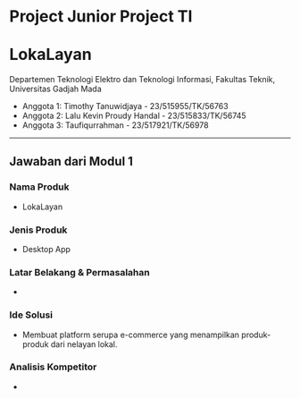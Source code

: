 
# Project Junior Project TI<br><br>LokaLayan

Departemen Teknologi Elektro dan Teknologi Informasi, Fakultas Teknik, Universitas Gadjah Mada
* Anggota 1: Timothy Tanuwidjaya - 23/515955/TK/56763
* Anggota 2: Lalu Kevin Proudy Handal - 23/515833/TK/56745
* Anggota 3: Taufiqurrahman - 23/517921/TK/56978


---

## Jawaban dari Modul 1

### Nama Produk
* LokaLayan

### Jenis Produk
* Desktop App

### Latar Belakang & Permasalahan
* 

### Ide Solusi
* Membuat platform serupa e-commerce yang menampilkan produk-produk dari nelayan lokal.

### Analisis Kompetitor
* 